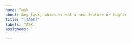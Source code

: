 ```yaml
---
name: Task
about: Any task, which is not a new feature or bugfix
title: "[TASK]"
labels: TASK
assignees: ''

---
```



